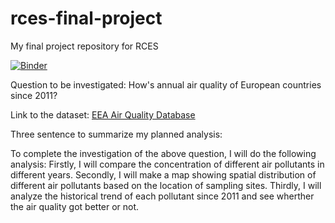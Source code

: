 # rces-final-project
My final project repository for RCES

[![Binder](https://mybinder.org/badge_logo.svg)](https://mybinder.org/v2/gh/davidsun123456/rces-final-project/HEAD)


Question to be investigated: How's annual air quality of European countries since 2011?

Link to the dataset: [EEA Air Quality Database](https://www.eea.europa.eu/data-and-maps/data/aqereporting-8)

Three sentence to summarize my planned analysis:

To complete the investigation of the above question, I will do the following analysis:
Firstly, I will compare the concentration of different air pollutants in different years.
Secondly, I will make a map showing spatial distribution of different air pollutants based on the location of sampling sites.
Thirdly, I will analyze the historical trend of each pollutant since 2011 and see wherther the air quality got better or not.